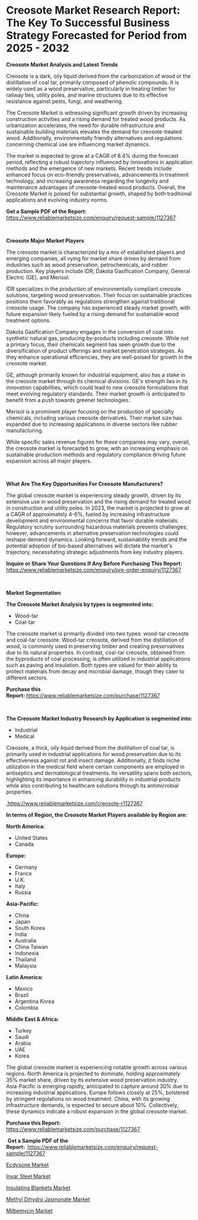 <p><h1>Creosote Market Research Report: The Key To Successful Business Strategy Forecasted for Period from 2025 - 2032</h1></p><p><strong>Creosote Market Analysis and Latest Trends</strong></p>
<p><p>Creosote is a dark, oily liquid derived from the carbonization of wood or the distillation of coal tar, primarily composed of phenolic compounds. It is widely used as a wood preservative, particularly in treating timber for railway ties, utility poles, and marine structures due to its effective resistance against pests, fungi, and weathering.</p><p>The Creosote Market is witnessing significant growth driven by increasing construction activities and a rising demand for treated wood products. As urbanization accelerates, the need for durable infrastructure and sustainable building materials elevates the demand for creosote-treated wood. Additionally, environmentally friendly alternatives and regulations concerning chemical use are influencing market dynamics.</p><p>The market is expected to grow at a CAGR of 8.4% during the forecast period, reflecting a robust trajectory influenced by innovations in application methods and the emergence of new markets. Recent trends include enhanced focus on eco-friendly preservatives, advancements in treatment technology, and increasing awareness regarding the longevity and maintenance advantages of creosote-treated wood products. Overall, the Creosote Market is poised for substantial growth, shaped by both traditional applications and evolving industry norms.</p></p>
<p><strong>Get a Sample PDF of the Report:&nbsp;</strong> <a href="https://www.reliablemarketsize.com/enquiry/request-sample/1127367?utm_campaign=2034&utm_medium=2&utm_source=Github&utm_content=ia&utm_term=31032025&utm_id=creosote">https://www.reliablemarketsize.com/enquiry/request-sample/1127367</a></p>
<p>&nbsp;</p>
<p><strong>Creosote Major Market Players</strong></p>
<p><p>The creosote market is characterized by a mix of established players and emerging companies, all vying for market share driven by demand from industries such as wood preservation, petrochemicals, and rubber production. Key players include IDR, Dakota Gasification Company, General Electric (GE), and Merisol. </p><p>IDR specializes in the production of environmentally compliant creosote solutions, targeting wood preservation. Their focus on sustainable practices positions them favorably as regulations strengthen against traditional creosote usage. The company has experienced steady market growth, with future expansion likely fueled by a rising demand for sustainable wood treatment options.</p><p>Dakota Gasification Company engages in the conversion of coal into synthetic natural gas, producing by-products including creosote. While not a primary focus, their chemicals segment has seen growth due to the diversification of product offerings and market penetration strategies. As they enhance operational efficiencies, they are well-poised for growth in the creosote market.</p><p>GE, although primarily known for industrial equipment, also has a stake in the creosote market through its chemical divisions. GE's strength lies in its innovation capabilities, which could lead to new creosote formulations that meet evolving regulatory standards. Their market growth is anticipated to benefit from a push towards greener technologies.</p><p>Merisol is a prominent player focusing on the production of specialty chemicals, including various creosote derivatives. Their market size has expanded due to increasing applications in diverse sectors like rubber manufacturing. </p><p>While specific sales revenue figures for these companies may vary, overall, the creosote market is forecasted to grow, with an increasing emphasis on sustainable production methods and regulatory compliance driving future expansion across all major players.</p></p>
<p>&nbsp;</p>
<p><strong>What Are The Key Opportunities For Creosote Manufacturers?</strong></p>
<p><p>The global creosote market is experiencing steady growth, driven by its extensive use in wood preservation and the rising demand for treated wood in construction and utility poles. In 2023, the market is projected to grow at a CAGR of approximately 4-6%, fueled by increasing infrastructure development and environmental concerns that favor durable materials. Regulatory scrutiny surrounding hazardous materials presents challenges; however, advancements in alternative preservation technologies could reshape demand dynamics. Looking forward, sustainability trends and the potential adoption of bio-based alternatives will dictate the market's trajectory, necessitating strategic adjustments from key industry players.</p></p>
<p><strong>Inquire or Share Your Questions If Any Before Purchasing This Report:</strong> <a href="https://www.reliablemarketsize.com/enquiry/pre-order-enquiry/1127367?utm_campaign=2034&utm_medium=2&utm_source=Github&utm_content=ia&utm_term=31032025&utm_id=creosote">https://www.reliablemarketsize.com/enquiry/pre-order-enquiry/1127367</a></p>
<p>&nbsp;</p>
<p><strong>Market Segmentation</strong></p>
<p><strong>The Creosote Market Analysis by types is segmented into:</strong></p>
<p><ul><li>Wood-tar</li><li>Coal-tar</li></ul></p>
<p><p>The creosote market is primarily divided into two types: wood-tar creosote and coal-tar creosote. Wood-tar creosote, derived from the distillation of wood, is commonly used in preserving timber and creating preservatives due to its natural properties. In contrast, coal-tar creosote, obtained from the byproducts of coal processing, is often utilized in industrial applications such as paving and insulation. Both types are valued for their ability to protect materials from decay and microbial damage, though they cater to different sectors.</p></p>
<p><strong>Purchase this Report:&nbsp;</strong><a href="https://www.reliablemarketsize.com/purchase/1127367?utm_campaign=2034&utm_medium=2&utm_source=Github&utm_content=ia&utm_term=31032025&utm_id=creosote">https://www.reliablemarketsize.com/purchase/1127367</a></p>
<p>&nbsp;</p>
<p><strong>The Creosote Market Industry Research by Application is segmented into:</strong></p>
<p><ul><li>Industrial</li><li>Medical</li></ul></p>
<p><p>Creosote, a thick, oily liquid derived from the distillation of coal tar, is primarily used in industrial applications for wood preservation due to its effectiveness against rot and insect damage. Additionally, it finds niche utilization in the medical field where certain components are employed in antiseptics and dermatological treatments. Its versatility spans both sectors, highlighting its importance in enhancing durability in industrial products while also contributing to healthcare solutions through its antimicrobial properties.</p></p>
<p><a href="https://www.reliablemarketsize.com/creosote-r1127367?utm_campaign=2034&utm_medium=2&utm_source=Github&utm_content=ia&utm_term=31032025&utm_id=creosote">&nbsp;https://www.reliablemarketsize.com/creosote-r1127367</a></p>
<p><strong>In terms of Region, the Creosote Market Players available by Region are:</strong></p>
<p>
    <p> <strong> North America: </strong>
        <ul>
            <li>United States</li>
            <li>Canada</li>
        </ul>
        </p> 
    <p> <strong> Europe: </strong>
        <ul>
            <li>Germany</li>
            <li>France</li>
            <li>U.K.</li>
            <li>Italy</li>
            <li>Russia</li>
        </ul>
        </p> 
    <p> <strong> Asia-Pacific: </strong>
        <ul>
            <li>China</li>
            <li>Japan</li>
            <li>South Korea</li>
            <li>India</li>
            <li>Australia</li>
            <li>China Taiwan</li>
            <li>Indonesia</li>
            <li>Thailand</li>
            <li>Malaysia</li>
        </ul>
        </p> 
    <p> <strong> Latin America: </strong>
        <ul>
            <li>Mexico</li>
            <li>Brazil</li>
            <li>Argentina Korea</li>
            <li>Colombia</li>
        </ul>
        </p> 
    <p> <strong> Middle East & Africa: </strong>
        <ul>
            <li>Turkey</li>
            <li>Saudi</li>
            <li>Arabia</li>
            <li>UAE</li>
            <li>Korea</li>
        </ul>
    </p>
    </p>
<p><p>The global creosote market is experiencing notable growth across various regions. North America is projected to dominate, holding approximately 35% market share, driven by its extensive wood preservation industry. Asia-Pacific is emerging rapidly, anticipated to capture around 30% due to increasing industrial applications. Europe follows closely at 25%, bolstered by stringent regulations on wood treatment. China, with its growing infrastructure demands, is expected to secure about 10%. Collectively, these dynamics indicate a robust expansion in the global creosote market.</p></p>
<p><strong>Purchase this Report: </strong><a href="https://www.reliablemarketsize.com/purchase/1127367?utm_campaign=2034&utm_medium=2&utm_source=Github&utm_content=ia&utm_term=31032025&utm_id=creosote">https://www.reliablemarketsize.com/purchase/1127367</a></p>
<p>&nbsp;<strong>Get a Sample PDF of the Report:&nbsp;&nbsp;</strong><a href="https://www.reliablemarketsize.com/enquiry/request-sample/1127367?utm_campaign=2034&utm_medium=2&utm_source=Github&utm_content=ia&utm_term=31032025&utm_id=creosote">https://www.reliablemarketsize.com/enquiry/request-sample/1127367</a></p>
<p><strong></strong></p>
<p><p><a href="https://github.com/calizlewin2f/Market-Research-Report-List-1/blob/main/ecdysone-market.md?utm_campaign=2034&utm_medium=2&utm_source=Github&utm_content=ia&utm_term=31032025&utm_id=creosote">Ecdysone Market</a></p><p><a href="https://github.com/moroesarta/Market-Research-Report-List-1/blob/main/invar-steel-market.md?utm_campaign=2034&utm_medium=2&utm_source=Github&utm_content=ia&utm_term=31032025&utm_id=creosote">Invar Steel Market</a></p><p><a href="https://github.com/kaganalcinwv/Market-Research-Report-List-1/blob/main/insulating-blankets-market.md?utm_campaign=2034&utm_medium=2&utm_source=Github&utm_content=ia&utm_term=31032025&utm_id=creosote">Insulating Blankets Market</a></p><p><a href="https://github.com/szaszgrychkq/Market-Research-Report-List-1/blob/main/methyl-dihydro-jasmonate-market.md?utm_campaign=2034&utm_medium=2&utm_source=Github&utm_content=ia&utm_term=31032025&utm_id=creosote">Methyl Dihydro Jasmonate Market</a></p><p><a href="https://github.com/janustabarf2/Market-Research-Report-List-1/blob/main/milbemycin-market.md?utm_campaign=2034&utm_medium=2&utm_source=Github&utm_content=ia&utm_term=31032025&utm_id=creosote">Milbemycin Market</a></p></p>